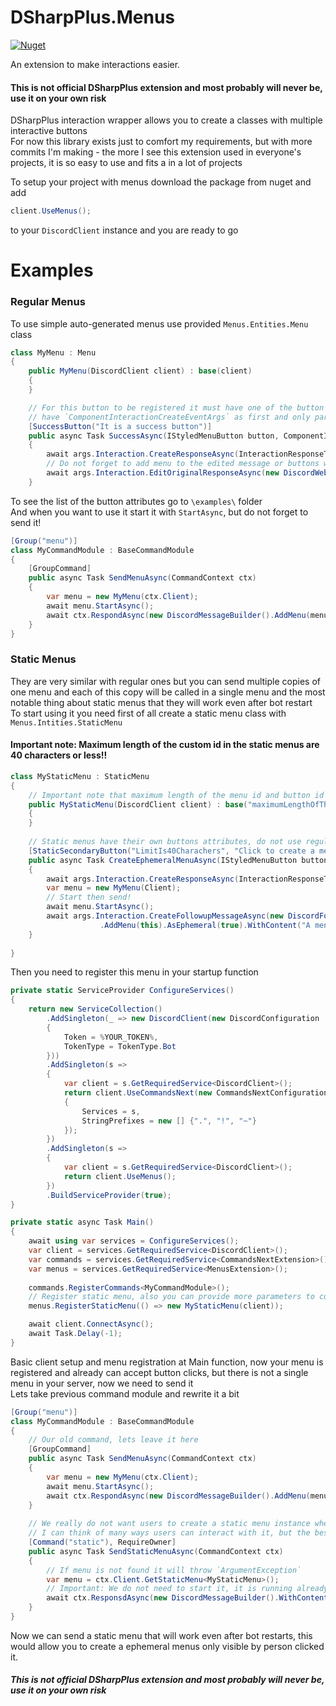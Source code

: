 ﻿# DSharpPlus.Menus

[![Nuget](https://img.shields.io/nuget/vpre/DSharpPlus.Menus?style=flat-square)](https://www.nuget.org/packages/IDoEverything.DSharpPlus.SlashCommands)

An extension to make interactions easier.

#### This is not official DSharpPlus extension and most probably will never be, use it on your own risk

DSharpPlus interaction wrapper allows you to create a classes with multiple interactive buttons  
For now this library exists just to comfort my requirements, but with more commits I'm making - the more I see this extension used in everyone's projects, it is so easy to use and fits a in
a lot of projects

To setup your project with menus download the package from nuget and add

```c#
client.UseMenus();
```

to your `DiscordClient` instance and you are ready to go

# Examples

### Regular Menus

To use simple auto-generated menus use provided `Menus.Entities.Menu` class

```c#
class MyMenu : Menu
{
    public MyMenu(DiscordClient client) : base(client)
    {
    }

    // For this button to be registered it must have one of the button attributes,
    // have `ComponentInteractionCreateEventArgs` as first and only parameter and return `Task`
    [SuccessButton("It is a success button")]
    public async Task SuccessAsync(IStyledMenuButton button, ComponentInteractionCreateEventArgs args)
    {
        await args.Interaction.CreateResponseAsync(InteractionResponseType.DeferredMessageUpdate);
        // Do not forget to add menu to the edited message or buttons won't show up
        await args.Interaction.EditOriginalResponseAsync(new DiscordWebhookBuilder().AddMenu(this).WithContent($"Your name is {args.User.Username} and id {args.User.Id}!"));
    }
```

To see the list of the button attributes go to `\examples\` folder  
And when you want to use it start it with `StartAsync`, but do not forget to send it!

```c#
[Group("menu")]
class MyCommandModule : BaseCommandModule
{
    [GroupCommand]
    public async Task SendMenuAsync(CommandContext ctx)
    {
        var menu = new MyMenu(ctx.Client);
        await menu.StartAsync();
        await ctx.RespondAsync(new DiscordMessageBuilder().AddMenu(menu).WithContent("Here is your menu, sir."));
    }
}
```

### Static Menus

They are very similar with regular ones but you can send multiple copies of one menu and each of this copy will be called in a single menu and the most notable thing about static menus that
they will work even after bot restart  
To start using it you need first of all create a static menu class with `Menus.Intities.StaticMenu`

#### Important note: Maximum length of the custom id in the static menus are 40 characters or less!!

```c#
class MyStaticMenu : StaticMenu
{
    // Important note that maximum length of the menu id and button id is 40 or less!
    public MyStaticMenu(DiscordClient client) : base("maximumLengthOfTheCustomIdIs40Characters", clisnt)
    {
    }
    
    // Static menus have their own buttons attributes, do not use regular ones, menu would not recognize them
    [StaticSecondaryButton("LimitIs40Charachers", "Click to create a menu only for you")]
    public async Task CreateEphemeralMenuAsync(IStyledMenuButton button, ComponentInteractionCreateEventArgs args)
    {
        await args.Interaction.CreateResponseAsync(InteractionResponseType.DeferredMessageUpdate);
        var menu = new MyMenu(Client);
        // Start then send!
        await menu.StartAsync();
        await args.Interaction.CreateFollowupMessageAsync(new DiscordFollowupMessageBuilder()
                    .AddMenu(this).AsEphemeral(true).WithContent("A menu only for you!"));
    }
    
}
```

Then you need to register this menu in your startup function

```c#
private static ServiceProvider ConfigureServices()
{
    return new ServiceCollection()
        .AddSingleton(_ => new DiscordClient(new DiscordConfiguration
        {
            Token = %YOUR_TOKEN%,
            TokenType = TokenType.Bot
        }))
        .AddSingleton(s => 
        {
            var client = s.GetRequiredService<DiscordClient>();
            return client.UseCommandsNext(new CommandsNextConfiguration
            {
                Services = s,
                StringPrefixes = new [] {".", "!", "~"}
            });
        })
        .AddSingleton(s =>
        {
            var client = s.GetRequiredService<DiscordClient>();
            return client.UseMenus();
        })
        .BuildServiceProvider(true);
}

private static async Task Main()
{
    await using var services = ConfigureServices();
    var client = services.GetRequiredService<DiscordClient>();
    var commands = services.GetRequiredService<CommandsNextExtension>();
    var menus = services.GetRequiredService<MenusExtension>();
    
    commands.RegisterCommands<MyCommandModule>();
    // Register static menu, also you can provide more parameters to constructor, there is no limit
    menus.RegisterStaticMenu(() => new MyStaticMenu(client));

    await client.ConnectAsync();
    await Task.Delay(-1);
}
```

Basic client setup and menu registration at Main function, now your menu is registered and already can accept button clicks, but there is not a single menu in your server, now we need to
send it  
Lets take previous command module and rewrite it a bit

```c#
[Group("menu")]
class MyCommandModule : BaseCommandModule
{
    // Our old command, lets leave it here
    [GroupCommand]
    public async Task SendMenuAsync(CommandContext ctx)
    {
        var menu = new MyMenu(ctx.Client);
        await menu.StartAsync();
        await ctx.RespondAsync(new DiscordMessageBuilder().AddMenu(menu).WithContent("Here is your menu, sir."));
    }
    
    // We really do not want users to create a static menu instance whenever they want
    // I can think of many ways users can interact with it, but the best way for me is closed channel with only this static menu 
    [Command("static"), RequireOwner]
    public async Task SendStaticMenuAsync(CommandContext ctx)
    {
        // If menu is not found it will throw `ArgumentException`
        var menu = ctx.Client.GetStaticMenu<MyStaticMenu>();
        // Important: We do not need to start it, it is running already if you registered it
        await ctx.ResponsdAsync(new DiscordMessageBuilder().WithContent("You can edit it anyway you want").AddMenu(menu));
    }
}
```

Now we can send a static menu that will work even after bot restarts, this would allow you to create a ephemeral menus only visible by person clicked it.

##### This is not official DSharpPlus extension and most probably will never be, use it on your own risk
